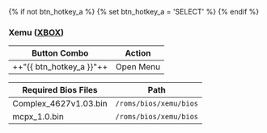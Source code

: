 {% if not btn_hotkey_a %}
{% set btn_hotkey_a = 'SELECT' %}
{% endif %}
### Xemu ([XBOX](../../../systems/xbox))

| Button Combo | Action |
| -- | -- |
| ++"{{ btn_hotkey_a }}"++ | Open Menu |

| Required Bios Files | Path |
| --- | --- |
| Complex_4627v1.03.bin | `/roms/bios/xemu/bios` |
| mcpx_1.0.bin | `/roms/bios/xemu/bios` |
